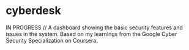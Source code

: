 # cyberdesk
IN PROGRESS // A dashboard showing the basic security features and issues in the system. Based on my learnings from the Google Cyber Security Specialization on Coursera.
